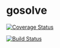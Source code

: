 gosolve
=======
[![Coverage Status](https://coveralls.io/repos/cpalone/gosolve/badge.png?branch=master)](https://coveralls.io/r/cpalone/gosolve?branch=master)

[![Build Status](https://drone.io/github.com/cpalone/gosolve/status.png)](https://drone.io/github.com/cpalone/gosolve/latest)
